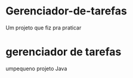 # Gerenciador-de-tarefas
Um projeto que fiz pra praticar
<h1> gerenciador de tarefas</h1>
<p>umpequeno projeto Java</p> 
